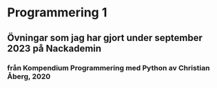 # Programmering 1
## Övningar som jag har gjort under september 2023 på Nackademin

### från Kompendium Programmering med Python av Christian Åberg, 2020

